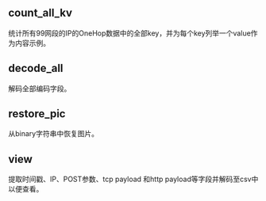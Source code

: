 ## count_all_kv
统计所有99网段的IP的OneHop数据中的全部key，并为每个key列举一个value作为内容示例。
## decode_all
解码全部编码字段。
## restore_pic
从binary字符串中恢复图片。
## view
提取时间戳、IP、POST参数、tcp payload 和http payload等字段并解码至csv中以便查看。